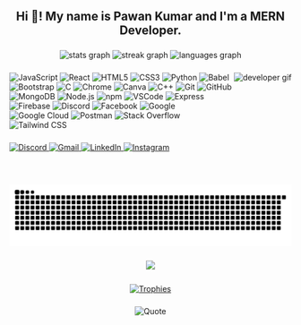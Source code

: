 <h2 align="center">Hi 👋! My name is Pawan Kumar and I'm a MERN Developer.</h2>

###

<div align="center">
  <img src="https://github-readme-stats.vercel.app/api?username=pawanx64&show_icons=true&count_private=true&theme=dracula&hide_border=false" height="150" alt="stats graph" />
  <img src="https://streak-stats.demolab.com?user=pawanx64&theme=dracula&hide_border=false&border_radius=5" height="150" alt="streak graph" />
  <img src="https://github-readme-stats.vercel.app/api/top-langs/?username=pawanx64&layout=compact&langs_count=5&theme=dracula&hide_border=false" height="150" alt="languages graph" />
</div>

###

<img align="right" height="200" src="https://raw.githubusercontent.com/rajput2107/rajput2107/master/Assets/Developer.gif" alt="developer gif" />

###

<div align="left">
  <img src="https://cdn.jsdelivr.net/gh/devicons/devicon/icons/javascript/javascript-original.svg" height="30" alt="JavaScript" />
  <img src="https://cdn.jsdelivr.net/gh/devicons/devicon/icons/react/react-original.svg" height="30" alt="React" />
  <img src="https://cdn.jsdelivr.net/gh/devicons/devicon/icons/html5/html5-original.svg" height="30" alt="HTML5" />
  <img src="https://cdn.jsdelivr.net/gh/devicons/devicon/icons/css3/css3-original.svg" height="30" alt="CSS3" />
  <img src="https://cdn.jsdelivr.net/gh/devicons/devicon/icons/python/python-original.svg" height="30" alt="Python" />
  <img src="https://cdn.jsdelivr.net/gh/devicons/devicon/icons/babel/babel-original.svg" height="30" alt="Babel" />
  <img src="https://cdn.jsdelivr.net/gh/devicons/devicon/icons/bootstrap/bootstrap-original.svg" height="30" alt="Bootstrap" />
  <img src="https://cdn.jsdelivr.net/gh/devicons/devicon/icons/c/c-original.svg" height="30" alt="C" />
  <img src="https://cdn.jsdelivr.net/gh/devicons/devicon/icons/chrome/chrome-original.svg" height="30" alt="Chrome" />
  <img src="https://cdn.jsdelivr.net/gh/devicons/devicon/icons/canva/canva-original.svg" height="30" alt="Canva" />
  <img src="https://cdn.jsdelivr.net/gh/devicons/devicon/icons/cplusplus/cplusplus-original.svg" height="30" alt="C++" />
  <img src="https://cdn.jsdelivr.net/gh/devicons/devicon/icons/git/git-original.svg" height="30" alt="Git" />
  <img src="https://cdn.jsdelivr.net/gh/devicons/devicon/icons/github/github-original.svg" height="30" alt="GitHub" />
  <img src="https://cdn.jsdelivr.net/gh/devicons/devicon/icons/mongodb/mongodb-original.svg" height="30" alt="MongoDB" />
  <img src="https://cdn.jsdelivr.net/gh/devicons/devicon/icons/nodejs/nodejs-original.svg" height="30" alt="Node.js" />
  <img src="https://cdn.jsdelivr.net/gh/devicons/devicon/icons/npm/npm-original-wordmark.svg" height="30" alt="npm" />
  <img src="https://cdn.jsdelivr.net/gh/devicons/devicon/icons/vscode/vscode-original.svg" height="30" alt="VSCode" />
  <img src="https://cdn.jsdelivr.net/gh/devicons/devicon/icons/express/express-original.svg" height="30" alt="Express" />
  <img src="https://cdn.jsdelivr.net/gh/devicons/devicon/icons/firebase/firebase-plain.svg" height="30" alt="Firebase" />
  <img src="https://cdn.simpleicons.org/discord/5865F2" height="30" alt="Discord" />
  <img src="https://cdn.simpleicons.org/facebook/1877F2" height="30" alt="Facebook" />
  <img src="https://cdn.simpleicons.org/google/4285F4" height="30" alt="Google" />
  <img src="https://cdn.simpleicons.org/googlecloud/4285F4" height="30" alt="Google Cloud" />
  <img src="https://cdn.simpleicons.org/postman/FF6C37" height="30" alt="Postman" />
  <img src="https://cdn.simpleicons.org/stackoverflow/F58025" height="30" alt="Stack Overflow" />
  <img src="https://cdn.simpleicons.org/tailwindcss/06B6D4" height="30" alt="Tailwind CSS" />
</div>

###

<div align="left">
  <a href="https://discordapp.com/users/pawanx64" target="_blank">
    <img src="https://img.shields.io/badge/Discord-7289DA?style=for-the-badge&logo=discord&logoColor=white" height="35" alt="Discord" />
  </a>
  <a href="mailto:pawankumar.nov5@gmail.com" target="_blank">
    <img src="https://img.shields.io/badge/Gmail-D14836?style=for-the-badge&logo=gmail&logoColor=white" height="35" alt="Gmail" />
  </a>
  <a href="https://www.linkedin.com/in/pawankumarnov5/" target="_blank">
    <img src="https://img.shields.io/badge/LinkedIn-0077B5?style=for-the-badge&logo=linkedin&logoColor=white" height="35" alt="LinkedIn" />
  </a>
  <a href="https://www.instagram.com/pawan.k02/" target="_blank">
    <img src="https://img.shields.io/badge/Instagram-E4405F?style=for-the-badge&logo=instagram&logoColor=white" height="35" alt="Instagram" />
  </a>
</div>

###

<br clear="both" />

<img src="https://raw.githubusercontent.com/pawanx64/pawanx64/output/snake.svg" alt="Snake animation" />

###

<div align="center">
  <img src="https://profile-counter.glitch.me/pawanx64/count.svg?" />
</div>

###

<p align="center">
  <a href="https://github.com/ryo-ma/github-profile-trophy">
    <img src="https://github-profile-trophy.vercel.app/?username=pawanx64&theme=dracula" alt="Trophies" />
  </a>
</p>

###

<div align="center">
  <img src="https://quotes-github-readme.vercel.app/api?type=horizontal&theme=radical" alt="Quote" />
</div>
